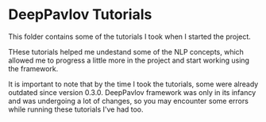 # DeepPavlov Tutorials

This folder contains some of the tutorials I took when I started the project.

THese tutorials helped me undestand some of the NLP concepts, which allowed me to
progress a little more in the project and start working using the framework.

It is important to note that by the time I took the tutorials, some were already outdated since version 0.3.0.
DeepPavlov framework was only in its infancy and was undergoing a lot of changes,
so you may encounter some errors while running these tutorials I've had too.


